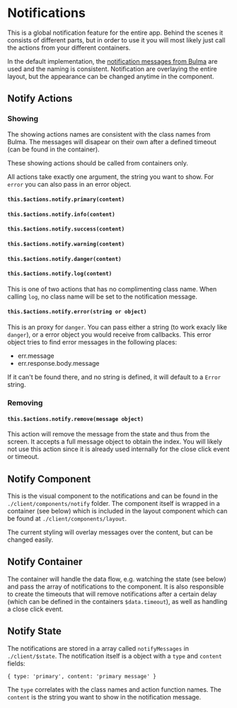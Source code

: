 # Notifications

This is a global notification feature for the entire app. Behind the scenes it
consists of different parts, but in order to use it you will most likely just
call the actions from your different containers.

In the default implementation, the
[notification messages from Bulma](http://bulma.io/documentation/elements/notification/)
are used and the naming is consistent. Notification are overlaying the entire
layout, but the appearance can be changed anytime in the component.


## Notify Actions

### Showing

The showing actions names are consistent with the class names from Bulma. The
messages will disapear on their own after a defined timeout (can be found in the
container).

These showing actions should be called from containers only.

All actions take exactly one argument, the string you want to show. For `error`
you can also pass in an error object.

#### `this.$actions.notify.primary(content)`

#### `this.$actions.notify.info(content)`

#### `this.$actions.notify.success(content)`

#### `this.$actions.notify.warning(content)`

#### `this.$actions.notify.danger(content)`

#### `this.$actions.notify.log(content)`

This is one of two actions that has no complimenting class name. When calling
`log`, no class name will be set to the notification message.

#### `this.$actions.notify.error(string or object)`

This is an proxy for `danger`. You can pass either a string (to work exacly like
`danger`), or a error object you would receive from callbacks. This error object
tries to find error messages in the following places:

- err.message
- err.response.body.message

If it can't be found there, and no string is defined, it will default to a
`Error` string.

### Removing

#### `this.$actions.notify.remove(message object)`

This action will remove the message from the state and thus from the screen. It
accepts a full message object to obtain the index. You will likely not use this
action since it is already used internally for the close click event or timeout.


## Notify Component

This is the visual component to the notifications and can be found in the
`./client/components/notify` folder. The component itself is wrapped in a
container (see below) which is included in the layout component which can
be found at `./client/components/layout`.

The current styling will overlay messages over the content, but can be changed
easily.


## Notify Container

The container will handle the data flow, e.g. watching the state (see below) and
pass the array of notifications to the component. It is also responsible to
create the timeouts that will remove notifications after a certain delay (which
can be defined in the containers `$data.timeout`), as well as handling a close
click event.


## Notify State

The notifications are stored in a array called `notifyMessages` in
`./client/$state`. The notification itself is a object with a `type` and
`content` fields:

    { type: 'primary', content: 'primary message' }

The `type` correlates with the class names and action function names. The
`content` is the string you want to show in the notification message.
